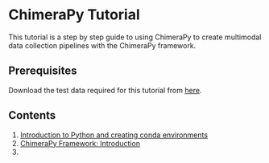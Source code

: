 # ChimeraPy Tutorial

This tutorial is a step by step guide to using ChimeraPy to create multimodal data collection pipelines with the ChimeraPy framework.

## Prerequisites
Download the test data required for this tutorial from [here](https://vanderbilt.box.com/s/2xpp0e2uy3mhr1iuipnpbgumf80yqyuu).

## Contents

1. [Introduction to Python and creating conda environments](./00-Python-Conda-Setup/README.md)
2. [ChimeraPy Framework: Introduction](./01-Introduction/README.md)
3. 